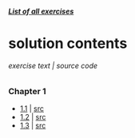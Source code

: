 ##### [List of all exercises](https://mitpress.mit.edu/sicp/full-text/book/book-Z-H-37.html#%_chap_Temp_850)  
# solution contents
###### _exercise text_ | _source code_
### Chapter 1
 * [1.1](https://mitpress.mit.edu/sicp/full-text/book/book-Z-H-10.html#%_thm_1.1) | [src](./1/1.1.rkt)
 * [1.2](https://mitpress.mit.edu/sicp/full-text/book/book-Z-H-10.html#%_thm_1.2) | [src](./1/1.2.rkt)
 * [1.3](https://mitpress.mit.edu/sicp/full-text/book/book-Z-H-10.html#%_thm_1.3) | [src](./1/1.3.rkt)
